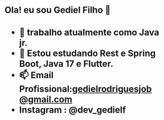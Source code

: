 <h1 align="justify">Ola! eu sou Gediel Filho  👋<h1/>

- 🔭 trabalho atualmente como Java jr.
- 🌱 Estou estudando Rest e Spring Boot, Java 17 e Flutter.
- 📫 Email Profissional:gedielrodriguesjob@gmail.com 
- Instagram : @dev_gedielf

>
